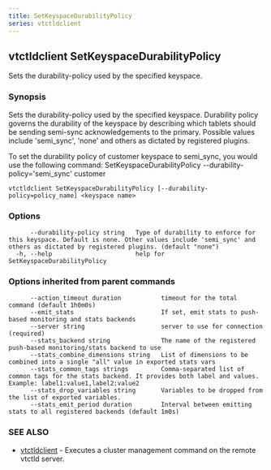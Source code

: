 ```yaml
---
title: SetKeyspaceDurabilityPolicy
series: vtctldclient
---
```

## vtctldclient SetKeyspaceDurabilityPolicy

Sets the durability-policy used by the specified keyspace.

### Synopsis

Sets the durability-policy used by the specified keyspace. 
Durability policy governs the durability of the keyspace by describing which tablets should be sending semi-sync acknowledgements to the primary.
Possible values include 'semi_sync', 'none' and others as dictated by registered plugins.

To set the durability policy of customer keyspace to semi_sync, you would use the following command:
SetKeyspaceDurabilityPolicy --durability-policy='semi_sync' customer

```
vtctldclient SetKeyspaceDurabilityPolicy [--durability-policy=policy_name] <keyspace name>
```

### Options

```
      --durability-policy string   Type of durability to enforce for this keyspace. Default is none. Other values include 'semi_sync' and others as dictated by registered plugins. (default "none")
  -h, --help                       help for SetKeyspaceDurabilityPolicy
```

### Options inherited from parent commands

```
      --action_timeout duration           timeout for the total command (default 1h0m0s)
      --emit_stats                        If set, emit stats to push-based monitoring and stats backends
      --server string                     server to use for connection (required)
      --stats_backend string              The name of the registered push-based monitoring/stats backend to use
      --stats_combine_dimensions string   List of dimensions to be combined into a single "all" value in exported stats vars
      --stats_common_tags strings         Comma-separated list of common tags for the stats backend. It provides both label and values. Example: label1:value1,label2:value2
      --stats_drop_variables string       Variables to be dropped from the list of exported variables.
      --stats_emit_period duration        Interval between emitting stats to all registered backends (default 1m0s)
```

### SEE ALSO

* [vtctldclient](../)	 - Executes a cluster management command on the remote vtctld server.

